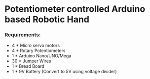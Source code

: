 # Potentiometer controlled Arduino based Robotic Hand

### Requirements: 
- 4  * Micro servo motors
- 4  * Rotary Potentiometers
- 1  * Arduino Nano/UNO/Mega
- 30 * Jumper Wires
- 1  * Bread Board
- 1  * 9V Battery (Convert to 5V using voltage divider)
